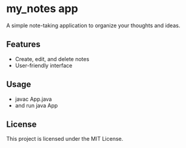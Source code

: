 # my_notes app

A simple note-taking application to organize your thoughts and ideas.

## Features

- Create, edit, and delete notes
- User-friendly interface

## Usage

- javac App.java
- and run java App

## License

This project is licensed under the MIT License.
